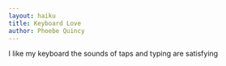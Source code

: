 ```yaml
---
layout: haiku
title: Keyboard Love
author: Phoebe Quincy
---
```



I like my keyboard
the sounds of taps and typing
are satisfying